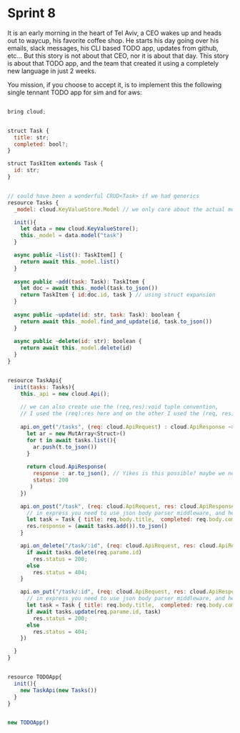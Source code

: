 # Sprint 8


It is an early morning in the heart of Tel Aviv, a CEO wakes up and heads out to waycup, his favorite coffee shop. 
He starts his day going over his emails, slack messages, his CLI based TODO app, updates from github, etc… 
But this story is not about that CEO, nor it is about that day. 
This story is about that TODO app, and the team that created it using a completely new language in just 2 weeks.

You mission, if you choose to accept it, is to implement this the following single tennant TODO app for sim and for aws:

```js

bring cloud;


struct Task {
  title: str;
  completed: bool?;
}

struct TaskItem extends Task {
  id: str;
}


// could have been a wonderful CRUD<Task> if we had generics
resource Tasks {
  _model: cloud.KeyValueStore.Model // we only care about the actual model here

  init(){ 
    let data = new cloud.KeyValueStore();
    this._model = data.model("task")
  }

  async public ~list(): TaskItem[] {
    return await this._model.list()
  }
  
  async public ~add(task: Task): TaskItem {
    let doc = await this._model(task.to_json())
    return TaskItem { id:doc.id, task } // using struct expansion
  }
  
  async public ~update(id: str, task: Task): boolean {
    return await this._model.find_and_update(id, task.to_json())
  }
  
  async public ~delete(id: str): boolean {
    return await this._model.delete(id)
  }
}


resource TaskApi{ 
  init(tasks: Tasks){
    this._api = new cloud.Api();
  
    // we can also create use the (req,res):void tuple convention, 
    // I used the (req):res here and on the other I used the (req, res), we need to decide
    
    api.on_get("/tasks", (req: cloud.ApiRequest) : cloud.ApiResponse ~> { 
      let ar = new MutArray<Struct>()
      for t in await tasks.list(){
        ar.push(t.to_json())
      }
      
      return cloud.ApiResponse(
        response : ar.to_json(), // Yikes is this possible? maybe we need a JSON equivilant or should I have used something else then MutArray? 
        status: 200
       )
    })

    api.on_post("/task", (req: cloud.ApiRequest, res: cloud.ApiResponse) ~> { 
      // in express you need to use json body parser middleware, and here?  
      let task = Task { title: req.body.title,  completed: req.body.completed } 
      res.response = (await tasks.add()).to_json()
    }

    api.on_delete("/task/:id", (req: cloud.ApiRequest, res: cloud.ApiResponse) ~> { 
      if await tasks.delete(req.parame.id) 
        res.status = 200;
      else
        res.status = 404;
    }

    api.on_put("/task/:id", (req: cloud.ApiRequest, res: cloud.ApiResponse) ~> { 
      // in express you need to use json body parser middleware, and here?  
      let task = Task { title: req.body.title,  completed: req.body.completed } 
      if await tasks.update(req.parame.id, task)
        res.status = 200;
      else
        res.status = 404;
    })

  }
}


resource TODOApp{
  init(){
    new TaskApi(new Tasks())
  }
}


new TODOApp()


```
